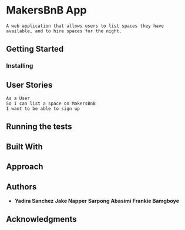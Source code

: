 # MakersBnB App
```
A web application that allows users to list spaces they have available, and to hire spaces for the night.
```

## Getting Started

### Installing

## User Stories
```
As a User
So I can list a space on MakersBnB
I want to be able to sign up
```

## Running the tests

## Built With

## Approach

## Authors

* **Yadira Sanchez**  **Jake Napper** **Sarpong Abasimi** **Frankie Bamgboye**

## Acknowledgments
